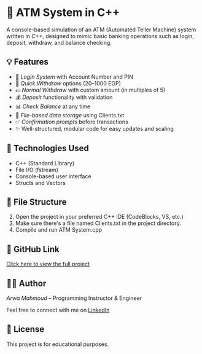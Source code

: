 # 🏧 ATM System in C++

A console-based simulation of an ATM (Automated Teller Machine) system written in *C++*, designed to mimic basic banking operations such as login, deposit, withdraw, and balance checking.

## 💡 Features

- 🔐 *Login System* with Account Number and PIN
- 💸 *Quick Withdraw* options (20–1000 EGP)
- 💵 *Normal Withdraw* with custom amount (in multiples of 5)
- 💰 *Deposit* functionality with validation
- 📊 *Check Balance* at any time
- 📂 *File-based data storage* using Clients.txt
- ✅ *Confirmation prompts* before transactions
- ✨ Well-structured, modular code for easy updates and scaling

## 🧠 Technologies Used

- C++ (Standard Library)
- File I/O (fstream)
- Console-based user interface
- Structs and Vectors

## 📂 File Structure

2. Open the project in your preferred C++ IDE (CodeBlocks, VS, etc.)
3. Make sure there's a file named Clients.txt in the project directory.
4. Compile and run ATM System.cpp

## 🔗 GitHub Link

[Click here to view the full project](https://github.com/EngArwaMahmoud/ATM-System)

## 👩‍💻 Author

*Arwa Mahmoud* – Programming Instructor & Engineer

Feel free to connect with me on [LinkedIn]([https://www.linkedin.com/in/اسمك-لو-عندك/](https://www.linkedin.com/in/eng-arwa-mahmoud))

## 📜 License

This project is for educational purposes.
